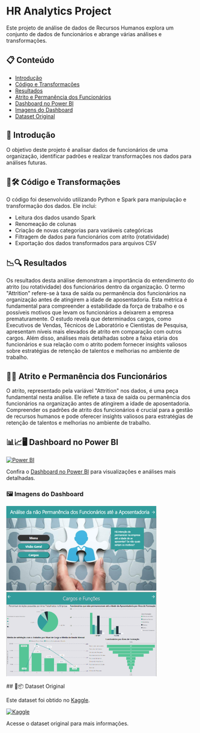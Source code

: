 # HR Analytics Project

Este projeto de análise de dados de Recursos Humanos explora um conjunto de dados de funcionários e abrange várias análises e transformações.

## 📋 Conteúdo

- [Introdução](#introdução)
- [Código e Transformações](#código-e-transformações)
- [Resultados](#resultados)
- [Atrito e Permanência dos Funcionários](#atrito-e-permanência-dos-funcionários)
- [Dashboard no Power BI](#dashboard-no-power-bi)
- [Imagens do Dashboard](#imagens-do-dashboard)
- [Dataset Original](#dataset-original) 


## 🎯 Introdução

O objetivo deste projeto é analisar dados de funcionários de uma organização, identificar padrões e realizar transformações nos dados para análises futuras.

## 🐍🛠️ Código e Transformações

O código foi desenvolvido utilizando Python e Spark para manipulação e transformação dos dados. Ele inclui:
- Leitura dos dados usando Spark
- Renomeação de colunas
- Criação de novas categorias para variáveis categóricas
- Filtragem de dados para funcionários com atrito (rotatividade)
- Exportação dos dados transformados para arquivos CSV

## 📉🔍  Resultados

Os resultados desta análise demonstram a importância do entendimento do atrito (ou rotatividade) dos funcionários dentro da organização. O termo "Attrition" refere-se à taxa de saída ou permanência dos funcionários na organização antes de atingirem a idade de aposentadoria. Esta métrica é fundamental para compreender a estabilidade da força de trabalho e os possíveis motivos que levam os funcionários a deixarem a empresa prematuramente. O estudo revela que determinados cargos, como Executivos de Vendas, Técnicos de Laboratório e Cientistas de Pesquisa, apresentam níveis mais elevados de atrito em comparação com outros cargos. Além disso, análises mais detalhadas sobre a faixa etária dos funcionários e sua relação com o atrito podem fornecer insights valiosos sobre estratégias de retenção de talentos e melhorias no ambiente de trabalho.

## 🔄💡 Atrito e Permanência dos Funcionários

O atrito, representado pela variável "Attrition" nos dados, é uma peça fundamental nesta análise. Ele reflete a taxa de saída ou permanência dos funcionários na organização antes de atingirem a idade de aposentadoria. Compreender os padrões de atrito dos funcionários é crucial para a gestão de recursos humanos e pode oferecer insights valiosos para estratégias de retenção de talentos e melhorias no ambiente de trabalho.

## 📊📈🖥️ Dashboard no Power BI

[![Power BI](https://img.shields.io/badge/Visualizar-Dashboard%20no%20Power%20BI-yellow?logo=power-bi&style=flat-square)](https://app.powerbi.com/view?r=eyJrIjoiYmE0NWIwNjgtOGM1NC00Nzk5LWJhZjYtZmMwZTU1YmI3ZWU4IiwidCI6IjJiYTIyMTYyLWY2NDQtNGE0Yy05OWY5LTlhZWM3YjAzODNiNSJ9)

Confira o [Dashboard no Power BI](https://app.powerbi.com/view?r=eyJrIjoiYmE0NWIwNjgtOGM1NC00Nzk5LWJhZjYtZmMwZTU1YmI3ZWU4IiwidCI6IjJiYTIyMTYyLWY2NDQtNGE0Yy05OWY5LTlhZWM3YjAzODNiNSJ9) para visualizações e análises mais detalhadas.

### 🖼️ Imagens do Dashboard

<p float="left">
  <img src="print_dashboard1" width="400" />
  <img src="print_dashboard2" width="400" />
</p>
## 📂📦 Dataset Original

Este dataset foi obtido no [Kaggle](https://www.kaggle.com/datasets/thedevastator/employee-attrition-and-factors/data).

[![Kaggle](https://img.shields.io/badge/Dataset%20Original-Kaggle-blue?logo=kaggle&style=flat-square)](https://www.kaggle.com/datasets/thedevastator/employee-attrition-and-factors/data)

Acesse o dataset original para mais informações.
